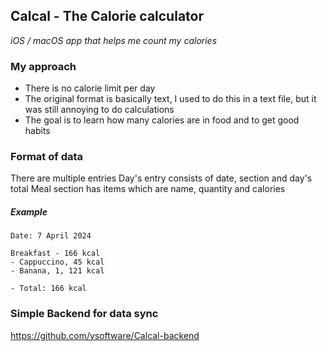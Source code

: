 ## Calcal - The Calorie calculator
_iOS / macOS app that helps me count my calories_

### My approach
- There is no calorie limit per day
- The original format is basically text, I used to do this in a text file, but it was still annoying to do calculations
- The goal is to learn how many calories are in food and to get good habits

### Format of data
There are multiple entries
Day's entry consists of date, section and day's total 
Meal section has items which are name, quantity and calories

##### Example

```
Date: 7 April 2024

Breakfast - 166 kcal
- Cappuccino, 45 kcal
- Banana, 1, 121 kcal

- Total: 166 kcal
```

### Simple Backend for data sync

https://github.com/ysoftware/Calcal-backend

